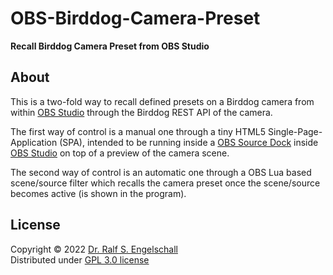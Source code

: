 
OBS-Birddog-Camera-Preset
=========================

**Recall Birddog Camera Preset from OBS Studio**

About
-----

This is a two-fold way to recall defined presets on a Birddog camera
from within [OBS Studio](https://obsproject.com) through the Birddog
REST API of the camera.

The first way of control is a manual one through a tiny HTML5
Single-Page-Application (SPA), intended to be running inside a [OBS
Source Dock](https://github.com/exeldro/obs-source-dock) inside [OBS
Studio](https://obsproject.com) on top of a preview of the camera scene.

The second way of control is an automatic one through a OBS Lua
based scene/source filter which recalls the camera preset once the
scene/source becomes active (is shown in the program).

License
-------

Copyright &copy; 2022 [Dr. Ralf S. Engelschall](http://engelschall.com/)<br/>
Distributed under [GPL 3.0 license](https://spdx.org/licenses/GPL-3.0-only.html)

